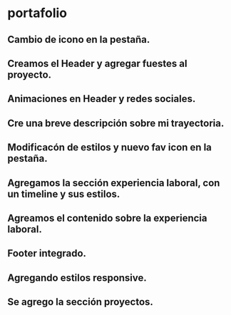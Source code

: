 # portafolio
## Cambio de icono en la pestaña.
## Creamos el Header y agregar fuestes al proyecto.
## Animaciones en Header y redes sociales.
## Cre una breve descripción sobre mi trayectoria.
## Modificacón de estilos y nuevo fav icon en la pestaña.
## Agregamos la sección experiencia laboral, con un timeline y sus estilos.
## Agreamos el contenido sobre la experiencia laboral.
## Footer integrado.
## Agregando estilos responsive.
## Se agrego la sección proyectos.